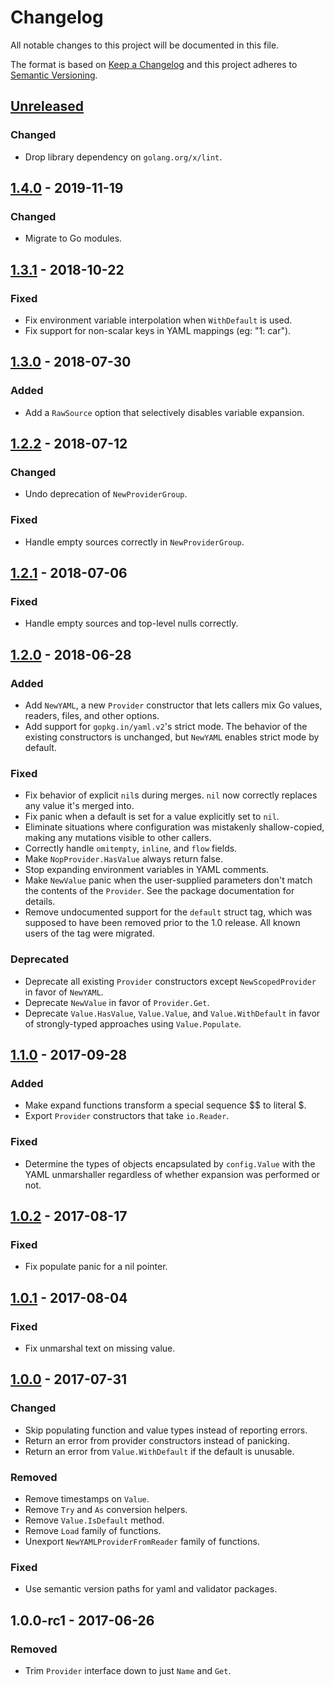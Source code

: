 # Changelog
All notable changes to this project will be documented in this file.

The format is based on [Keep a Changelog](http://keepachangelog.com/en/1.0.0/)
and this project adheres to [Semantic Versioning](http://semver.org/spec/v2.0.0.html).

## [Unreleased]
### Changed
- Drop library dependency on `golang.org/x/lint`.

## [1.4.0] - 2019-11-19
### Changed
- Migrate to Go modules.

## [1.3.1] - 2018-10-22
### Fixed
- Fix environment variable interpolation when `WithDefault` is used.
- Fix support for non-scalar keys in YAML mappings (eg: "1: car").

## [1.3.0] - 2018-07-30
### Added
- Add a `RawSource` option that selectively disables variable expansion.

## [1.2.2] - 2018-07-12
### Changed
- Undo deprecation of `NewProviderGroup`.

### Fixed
- Handle empty sources correctly in `NewProviderGroup`.

## [1.2.1] - 2018-07-06
### Fixed
- Handle empty sources and top-level nulls correctly.

## [1.2.0] - 2018-06-28
### Added
- Add `NewYAML`, a new `Provider` constructor that lets callers mix Go values,
  readers, files, and other options.
- Add support for `gopkg.in/yaml.v2`'s strict mode. The behavior of the existing
  constructors is unchanged, but `NewYAML` enables strict mode by default.

### Fixed
- Fix behavior of explicit `nil`s during merges. `nil` now correctly replaces
  any value it's merged into.
- Fix panic when a default is set for a value explicitly set to `nil`.
- Eliminate situations where configuration was mistakenly shallow-copied,
  making any mutations visible to other callers.
- Correctly handle `omitempty`, `inline`, and `flow` fields.
- Make `NopProvider.HasValue` always return false.
- Stop expanding environment variables in YAML comments.
- Make `NewValue` panic when the user-supplied parameters don't match the
  contents of the `Provider`. See the package documentation for details.
- Remove undocumented support for the `default` struct tag, which was supposed
  to have been removed prior to the 1.0 release. All known users of the tag were
  migrated.

### Deprecated
- Deprecate all existing `Provider` constructors except `NewScopedProvider` in
  favor of `NewYAML`.
- Deprecate `NewValue` in favor of `Provider.Get`.
- Deprecate `Value.HasValue`, `Value.Value`, and `Value.WithDefault` in favor of
  strongly-typed approaches using `Value.Populate`.

## [1.1.0] - 2017-09-28
### Added
- Make expand functions transform a special sequence $$ to literal $.
- Export `Provider` constructors that take `io.Reader`.

### Fixed
- Determine the types of objects encapsulated by `config.Value` with the YAML
  unmarshaller regardless of whether expansion was performed or not.

## [1.0.2] - 2017-08-17
### Fixed
- Fix populate panic for a nil pointer.

## [1.0.1] - 2017-08-04
### Fixed
- Fix unmarshal text on missing value.

## [1.0.0] - 2017-07-31
### Changed
- Skip populating function and value types instead of reporting errors.
- Return an error from provider constructors instead of panicking.
- Return an error from `Value.WithDefault` if the default is unusable.

### Removed
- Remove timestamps on `Value`.
- Remove `Try` and `As` conversion helpers.
- Remove `Value.IsDefault` method.
- Remove `Load` family of functions.
- Unexport `NewYAMLProviderFromReader` family of functions.

### Fixed
- Use semantic version paths for yaml and validator packages.

## 1.0.0-rc1 - 2017-06-26
### Removed
- Trim `Provider` interface down to just `Name` and `Get`.

[Unreleased]: https://github.com/uber-go/config/compare/v1.4.0...HEAD
[1.4.0]: https://github.com/uber-go/config/compare/v1.3.1...v1.4.0
[1.3.1]: https://github.com/uber-go/config/compare/v1.3.0...v1.3.1
[1.3.0]: https://github.com/uber-go/config/compare/v1.2.2...v1.3.0
[1.2.2]: https://github.com/uber-go/config/compare/v1.2.1...v1.2.2
[1.2.1]: https://github.com/uber-go/config/compare/v1.2.0...v1.2.1
[1.2.0]: https://github.com/uber-go/config/compare/v1.1.0...v1.2.0
[1.1.0]: https://github.com/uber-go/config/compare/v1.0.2...v1.1.0
[1.0.2]: https://github.com/uber-go/config/compare/v1.0.1...v1.0.2
[1.0.1]: https://github.com/uber-go/config/compare/v1.0.0...v1.0.1
[1.0.0]: https://github.com/uber-go/config/compare/v1.0.0-rc1...v1.0.0
